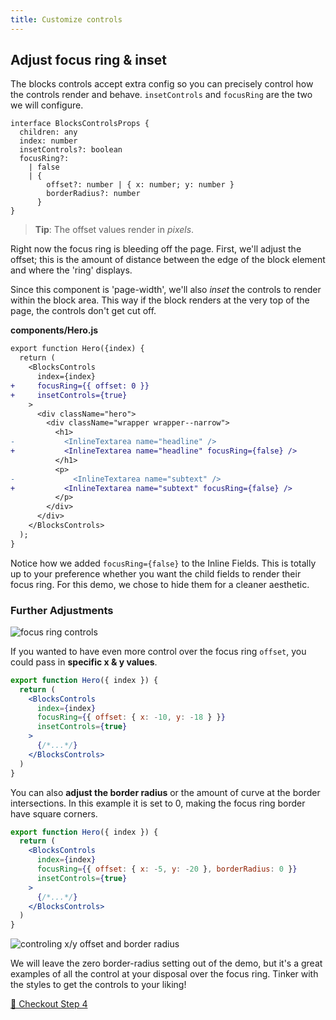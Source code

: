 ```yaml
---
title: Customize controls
---
```


## Adjust focus ring & inset

The blocks controls accept extra config so you can precisely control how the controls render and behave. `insetControls` and `focusRing` are the two we will configure.

```tsx
interface BlocksControlsProps {
  children: any
  index: number
  insetControls?: boolean
  focusRing?:
    | false
    | {
        offset?: number | { x: number; y: number }
        borderRadius?: number
      }
}
```

> **Tip**: The offset values render in _pixels_.

Right now the focus ring is bleeding off the page. First, we'll adjust the offset; this is the amount of distance between the edge of the block element and where the 'ring' displays.

Since this component is 'page-width', we'll also _inset_ the controls to render within the block area. This way if the block renders at the very top of the page, the controls don't get cut off.

**components/Hero.js**

```diff
export function Hero({index) {
  return (
    <BlocksControls
      index={index}
+     focusRing={{ offset: 0 }}
+     insetControls={true}
    >
      <div className="hero">
        <div className="wrapper wrapper--narrow">
          <h1>
-           <InlineTextarea name="headline" />
+           <InlineTextarea name="headline" focusRing={false} />
          </h1>
          <p>
-	          <InlineTextarea name="subtext" />
+           <InlineTextarea name="subtext" focusRing={false} />
          </p>
        </div>
      </div>
    </BlocksControls>
  );
}
```

Notice how we added `focusRing={false}` to the Inline Fields. This is totally up to your preference whether you want the child fields to render their focus ring. For this demo, we chose to hide them for a cleaner aesthetic.

### Further Adjustments

![focus ring controls](/img/inline-editing-guide/step9-focus-ring.png)

If you wanted to have even more control over the focus ring `offset`, you could pass in **specific x & y values**.

```jsx
export function Hero({ index }) {
  return (
    <BlocksControls
      index={index}
      focusRing={{ offset: { x: -10, y: -18 } }}
      insetControls={true}
    >
      {/*...*/}
    </BlocksControls>
  )
}
```

You can also **adjust the border radius** or the amount of curve at the border intersections. In this example it is set to 0, making the focus ring border have square corners.

```jsx
export function Hero({ index }) {
  return (
    <BlocksControls
      index={index}
      focusRing={{ offset: { x: -5, y: -20 }, borderRadius: 0 }}
      insetControls={true}
    >
      {/*...*/}
    </BlocksControls>
  )
}
```

![controling x/y offset and border radius](/img/inline-editing-guide/border-radius-x-y.png)

We will leave the zero border-radius setting out of the demo, but it's a great examples of all the control at your disposal over the focus ring. Tinker with the styles to get the controls to your liking!

[👋 Checkout Step 4]()
